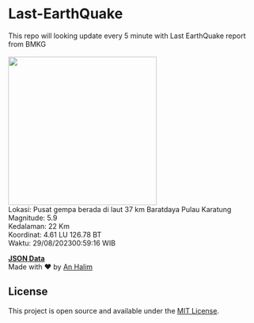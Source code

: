 # Last-EarthQuake
This repo will looking update every 5 minute with Last EarthQuake report from BMKG
<br>
<br>
<img src="https://static.bmkg.go.id/20230829005916.mmi.jpg" width="300"/>
<br>
Lokasi: Pusat gempa berada di laut 37 km Baratdaya Pulau Karatung <br>
Magnitude: 5.9 <br>
Kedalaman: 22 Km <br>
Koordinat: 4.61 LU 126.78 BT <br>
Waktu: 29/08/202300:59:16 WIB <br>

<a href="./data/data.json">**JSON Data**</a>
<br>
Made with ❤️ by <a href="https://github.com/an-halim">An Halim</a>
## License

This project is open source and available under the [MIT License](LICENSE).
